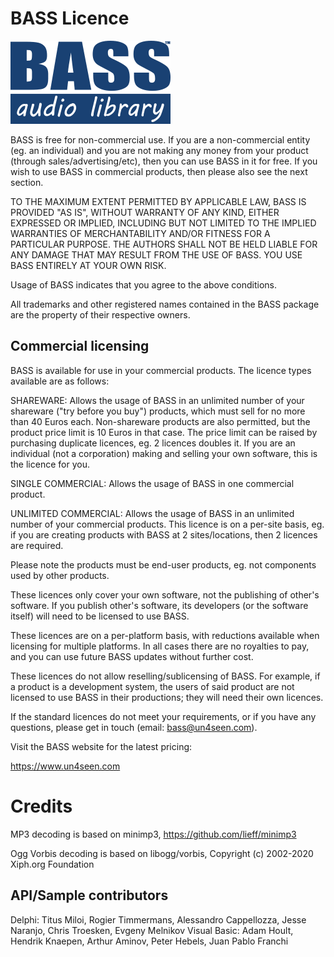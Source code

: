 BASS Licence
=======
![BASS Logo](docs/bass_logo.png)

BASS is free for non-commercial use. If you are a non-commercial entity
(eg. an individual) and you are not making any money from your product
(through sales/advertising/etc), then you can use BASS in it for free.
If you wish to use BASS in commercial products, then please also see the
next section.

TO THE MAXIMUM EXTENT PERMITTED BY APPLICABLE LAW, BASS IS PROVIDED
"AS IS", WITHOUT WARRANTY OF ANY KIND, EITHER EXPRESSED OR IMPLIED,
INCLUDING BUT NOT LIMITED TO THE IMPLIED WARRANTIES OF MERCHANTABILITY
AND/OR FITNESS FOR A PARTICULAR PURPOSE. THE AUTHORS SHALL NOT BE HELD
LIABLE FOR ANY DAMAGE THAT MAY RESULT FROM THE USE OF BASS. YOU USE
BASS ENTIRELY AT YOUR OWN RISK.

Usage of BASS indicates that you agree to the above conditions.

All trademarks and other registered names contained in the BASS
package are the property of their respective owners.

Commercial licensing
--------------------
BASS is available for use in your commercial products. The licence
types available are as follows:

SHAREWARE: Allows the usage of BASS in an unlimited number of your
shareware ("try before you buy") products, which must sell for no more
than 40 Euros each. Non-shareware products are also permitted, but the
product price limit is 10 Euros in that case. The price limit can be
raised by purchasing duplicate licences, eg. 2 licences doubles it. If
you are an individual (not a corporation) making and selling your own
software, this is the licence for you. 

SINGLE COMMERCIAL: Allows the usage of BASS in one commercial product.

UNLIMITED COMMERCIAL: Allows the usage of BASS in an unlimited number
of your commercial products. This licence is on a per-site basis, eg.
if you are creating products with BASS at 2 sites/locations, then 2
licences are required.

Please note the products must be end-user products, eg. not components
used by other products. 

These licences only cover your own software, not the publishing of
other's software. If you publish other's software, its developers (or
the software itself) will need to be licensed to use BASS.

These licences are on a per-platform basis, with reductions available
when licensing for multiple platforms. In all cases there are no royalties
to pay, and you can use future BASS updates without further cost.

These licences do not allow reselling/sublicensing of BASS. For example,
if a product is a development system, the users of said product are not
licensed to use BASS in their productions; they will need their own
licences.

If the standard licences do not meet your requirements, or if you have
any questions, please get in touch (email: bass@un4seen.com).

Visit the BASS website for the latest pricing:

https://www.un4seen.com


Credits
=======
MP3 decoding is based on minimp3, https://github.com/lieff/minimp3

Ogg Vorbis decoding is based on libogg/vorbis,
Copyright (c) 2002-2020 Xiph.org Foundation

API/Sample contributors
-----------------------
Delphi: Titus Miloi, Rogier Timmermans, Alessandro Cappellozza,
        Jesse Naranjo, Chris Troesken, Evgeny Melnikov
Visual Basic: Adam Hoult, Hendrik Knaepen, Arthur Aminov,
              Peter Hebels, Juan Pablo Franchi
